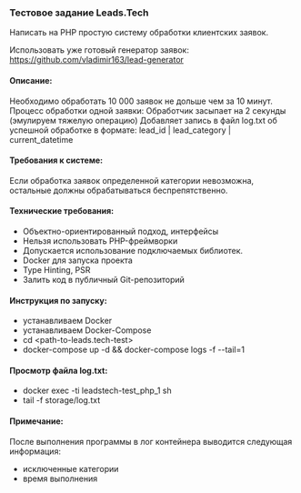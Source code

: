 ### **Тестовое задание Leads.Tech**

Написать на PHP простую систему обработки клиентских заявок.

Использовать уже готовый генератор заявок:
https://github.com/vladimir163/lead-generator

#### **Описание:**

Необходимо обработать 10 000 заявок не дольше чем за 10 минут.
Процесс обработки одной заявки:
Обработчик засыпает на 2 секунды (эмулируем тяжелую операцию)
Добавляет запись в файл log.txt об успешной обработке в формате: 
lead_id | lead_category | current_datetime

#### **Требования к системе:**
Если обработка заявок определенной категории невозможна, остальные должны обрабатываться беспрепятственно.

#### **Технические требования:**
- Объектно-ориентированный подход, интерфейсы
- Нельзя использовать PHP-фреймворки
- Допускается использование подключаемых библиотек.
- Docker для запуска проекта
- Type Hinting, PSR
- Залить код в публичный Git-репозиторий

#### **Инструкция по запуску:**
- устанавливаем Docker
- устанавливаем Docker-Compose
- cd <path-to-leads.tech-test>
- docker-compose up -d && docker-compose logs -f --tail=1

#### **Просмотр файла log.txt:**
- docker exec -ti leadstech-test_php_1 sh
- tail -f storage/log.txt

#### **Примечание:**
После выполнения программы в лог контейнера выводится следующая информация:
- исключенные категории
- время выполнения